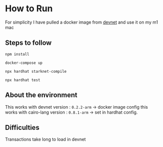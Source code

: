 # How to Run

For simplicity I have pulled a docker image from [devnet](https://github.com/Shard-Labs/starknet-devnet) and use it on my m1 mac

## Steps to follow

```
npm install 
```
```
docker-compose up 
```

```
npx hardhat starknet-compile
```

```
npx hardhat test
```
## About the environment 

This works with devnet version : `0.2.2-arm`  ->  docker image config
this works with cairo-lang version : `0.8.1-arm` -> set in hardhat config.
## Difficulties

Transactions take long to load in devnet

